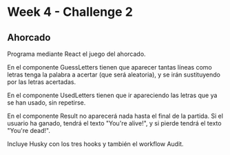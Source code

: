 # Week 4 - Challenge 2

## Ahorcado

Programa mediante React el juego del ahorcado.

En el componente GuessLetters tienen que aparecer tantas líneas como letras tenga la palabra a acertar (que será aleatoria), y se irán sustituyendo por las letras acertadas.

En el componente UsedLetters tienen que ir apareciendo las letras que ya se han usado, sin repetirse.

En el componente Result no aparecerá nada hasta el final de la partida. Si el usuario ha ganado, tendrá el texto "You're alive!", y si pierde tendrá el texto "You're dead!".

Incluye Husky con los tres hooks y también el workflow Audit.
